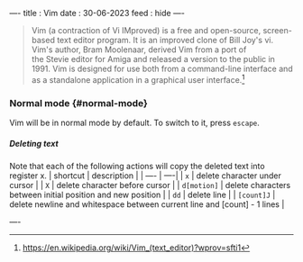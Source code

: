 —-
title : Vim
date : 30-06-2023
feed : hide
—-

> Vim (a contraction of Vi IMproved) is a free and open-source, screen-based text editor program. It is an improved clone of Bill Joy's vi. Vim's author, Bram Moolenaar, derived Vim from a port of the Stevie editor for Amiga and released a version to the public in 1991. Vim is designed for use both from a command-line interface and as a standalone application in a graphical user interface.[^1]

### Normal mode {#normal-mode}
Vim will be in normal mode by default. To switch to it, press `escape`. 

##### Deleting text
Note that each of the following actions will copy the deleted text into register x.
| shortcut | description |
| —- | —-|
| `x` | delete character under cursor |
| `X` | delete character before cursor |
| `d[motion]` | delete characters between initial position and new position |
| `dd` | delete line |
| `[count]J` | delete newline and whitespace between current line and [count] - 1 lines |


—-

[^1]: https://en.wikipedia.org/wiki/Vim_(text_editor)?wprov=sfti1